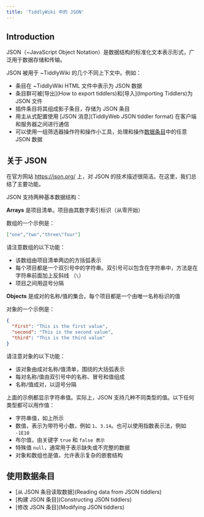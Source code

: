 ```yaml
---
title: 'TiddlyWiki 中的 JSON'
---
```


## Introduction

JSON（~JavaScript Object Notation）是数据结构的标准化文本表示形式，广泛用于数据存储和传输。

JSON 被用于 ~TiddlyWiki 的几个不同上下文中。例如：

* 条目在 ~TiddlyWiki HTML 文件中表示为 JSON 数据
* 条目群可被[导出](How to export tiddlers)和[导入](Importing Tiddlers)为 JSON 文件
* 插件条目将其组成影子条目，存储为 JSON 条目
* 用主从式配置使用 [JSON 消息](TiddlyWeb JSON tiddler format) 在客户端和服务器之间进行通信
* 可以使用一组筛选器操作符和操作小工具，处理和操作[数据条目](DataTiddlers)中的任意 JSON 数据

## 关于 JSON

在官方网站 <https://json.org/> 上，对 JSON 的技术描述很简洁。在这里，我们总结了主要功能。

JSON 支持两种基本数据结构：

**Arrays** 是项目清单。项目由其数字索引标识（从零开始）

数组的一个示例是：

```json
["one","two","three\"four"]
```

请注意数组的以下功能：

* 该数组由项目清单两边的方括弧表示
* 每个项目都是一个双引号中的字符串。双引号可以包含在字符串中，方法是在字符串前面加上反斜线 （`\`）
* 项目之间用逗号分隔

**Objects** 是成对的名称/值的集合。每个项目都是一个由唯一名称标识的值

对象的一个示例是：

```json
{
  "first": "This is the first value",
  "second": "This is the second value",
  "third": "This is the third value"
}
```

请注意对象的以下功能：

* 该对象由成对名称/值清单，围绕的大括弧表示
* 每对名称/值由双引号中的名称、冒号和值组成
* 名称/值成对，以逗号分隔

上面的示例都显示字符串值。实际上，JSON 支持几种不同类型的值。以下任何类型都可以用作值：

* 字符串值，如上所示
* 数值，表示为带符号小数，例如 `1`、`3.14`。也可以使用指数表示法，例如 `-1E10`
* 布尔值，由关键字 `true` 和 `false 表示`
* 特殊值 `null`，通常用于表示缺失或不完整的数据
* 对象和数组也是值，允许表示复杂的嵌套结构

## 使用数据条目

* [从 JSON 条目读取数据](Reading data from JSON tiddlers)
* [构建 JSON 条目](Constructing JSON tiddlers)
* [修改 JSON 条目](Modifying JSON tiddlers)
